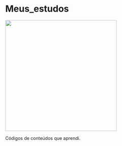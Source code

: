 # Meus_estudos

<img height="350em" src="http://www.fapcom.edu.br/wp-content/uploads/2017/04/estudando.gif">

Códigos de conteúdos que aprendi.

